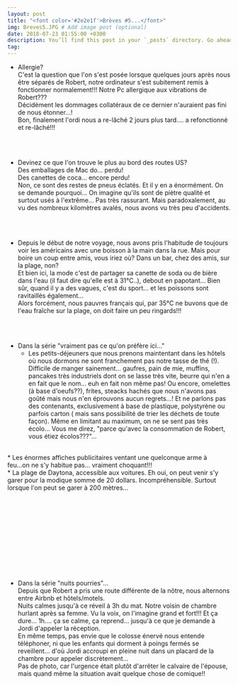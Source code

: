 ```yaml
---
layout: post
title: "<font color='#2e2e1f'>Brèves #5...</font>"
img: Breves5.JPG # Add image post (optional)
date: 2018-07-23 01:55:00 +0300
description: You’ll find this post in your `_posts` directory. Go ahead and edit it and re-build the site to see your changes. # Add post description (optional)
tag: 
---
```

<p> 

- Allergie?<br/>
C'est la question que l'on s'est posée lorsque quelques jours 
après nous être séparés de Robert, notre ordinateur s'est subitement 
remis à fonctionner normalement!!! Notre Pc allergique aux vibrations 
de Robert??? <br/>
Décidément les dommages collatéraux de ce dernier n'auraient 
pas fini de nous étonner...!<br/>
Bon, finalement l'ordi nous a re-lâché 2 jours plus tard.... 
a refonctionné et re-lâché!!!


<br/><br/>

- Devinez ce que l'on trouve le plus au bord des routes US?<br/>
Des emballages de Mac do... perdu!<br/>
Des canettes de coca... encore perdu!<br/>
Non, ce sont des restes de pneus éclatés. Et il y en a énormément. 
On se demande pourquoi... On imagine qu'ils sont de piètre qualité et surtout 
usés à l'extrême... Pas très rassurant. Mais paradoxalement, 
au vu des nombreux kilomètres avalés, nous avons vu très peu d'accidents.


<br/><br/>
- Depuis le début de notre voyage, nous avons pris l'habitude de toujours voir les américains avec une boisson à la main 
dans la rue.
Mais pour boire un coup entre amis, vous iriez où? Dans un bar, chez des amis, 
sur la plage, non? <br/>
Et bien ici, la mode c'est de partager sa canette de soda 
ou de bière dans l'eau (il faut dire qu'elle est à 31°C..), debout en papotant... 
Bien sûr,  quand il y a des vagues, c'est du sport... 
et les poissons sont ravitaillés également...<br/>
Alors forcément, nous pauvres français qui, par 35°C ne buvons que de l'eau fraîche sur la plage, on doit faire un peu ringards!!!


<br/><br/>
- Dans la série "vraiment pas ce qu'on préfère ici..."
	* Les petits-déjeuners que nous prenons maintentant dans les hôtels où nous dormons ne sont franchement pas notre tasse de thé (!). 
Difficile de manger sainement... gaufres, pain de mie, muffins, pancakes très industriels dont on se lasse très vite,
beurre qui n'en a en fait que le nom... euh en fait non même pas!
Ou encore, omelettes (à base d'oeufs??), frites, steacks hachés que nous n'avons pas goûté mais nous n'en éprouvons aucun regrets...!
Et ne parlons pas des contenants, exclusivement à base de plastique, polystyrène ou parfois carton ( mais sans possibilité de trier les déchets de toute façon).
Même en limitant au maximum, on ne se sent pas très écolo... Vous me direz, "parce qu'avec la consommation de Robert, vous étiez écolos???"... 
<br/>
	* Les énormes affiches publicitaires ventant une quelconque arme à feu...on ne s'y habitue pas... vraiment choquant!!!
<br/>
	* La plage de Daytona, accessible aux voitures. Eh oui, on peut venir s'y garer pour la modique somme de 20 dollars. Incompréhensible.
Surtout lorsque l'on peut se garer à 200 mètres...
<img class="" src="{{site.baseurl}}/assets/img/Breves5/P3.JPG" alt=""><br/><br/><br/>
<img class="" src="{{site.baseurl}}/assets/img/Breves5/P4.JPG" alt=""><br/><br/><br/>
<img class="" src="{{site.baseurl}}/assets/img/Breves5/P1.JPG" alt=""><br/><br/><br/>
<img class="" src="{{site.baseurl}}/assets/img/Breves5/P2.JPG" alt=""><br/><br/><br/>

<br/><br/>
- Dans la série "nuits pourries"...<br/>
Depuis que Robert a pris une route différente de la nôtre, 
nous alternons entre Airbnb et hôtels/motels. <br/>
Nuits calmes jusqu'à ce réveil 
à 3h du mat. Notre voisin de chambre hurlant après sa femme. Vu la voix, 
on l'imagine grand et fort!!! Et ça dure... 1h.... ça se calme, 
ça reprend... jusqu'à ce que je demande à Jordi d'appeler la réception.<br/>
 En même temps, pas envie que le colosse énervé nous entende téléphoner, 
 ni que les enfants qui dorment à poings fermés se reveillent... 
 d'où Jordi accroupi en pleine nuit dans un placard de la chambre 
 pour appeler discrètement... <br/>
 Pas de photo, car l'urgence était plutôt 
 d'arrêter le calvaire de l'épouse, mais quand même la situation 
 avait quelque chose de comique!!

</p>

